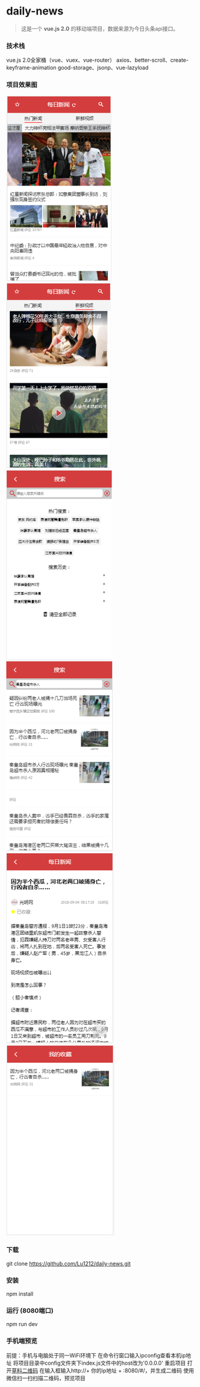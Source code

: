 # daily-news

> 这是一个 **vue.js 2.0** 的移动端项目，数据来源为今日头条api接口。

### 技术栈 ###
vue.js 2.0全家桶（vue、vuex、vue-router）
axios、better-scroll、create-keyframe-animation
good-storage、jsonp、vue-lazyload

### 项目效果图 ###
![加载失败，请在static/screenshots中查看](./static/screenshots/1.png)![加载失败，请在static/screenshots中查看](./static/screenshots/2.png)![加载失败，请在static/screenshots中查看](./static/screenshots/3.png)![加载失败，请在static/screenshots中查看](./static/screenshots/4.png)![加载失败，请在static/screenshots中查看](./static/screenshots/5.png)![加载失败，请在static/screenshots中查看](./static/screenshots/6.png)

### 下载 ###
git clone https://github.com/Lu1212/daily-news.git

### 安装 ###
npm install

### 运行 (8080端口) ###
npm run dev

### 手机端预览 ###
前提：手机与电脑处于同一WiFi环境下
在命令行窗口输入ipconfig查看本机ip地址
将项目目录中config文件夹下index.js文件中的host改为'0.0.0.0'
重启项目
打开[草料二维码](https://cli.im/)
在输入框输入http://+ 你的ip地址 + :8080/#/，并生成二维码
使用微信扫一扫扫描二维码，预览项目
